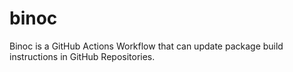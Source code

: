 # binoc
Binoc is a GitHub Actions Workflow that can update package build instructions in GitHub Repositories.
